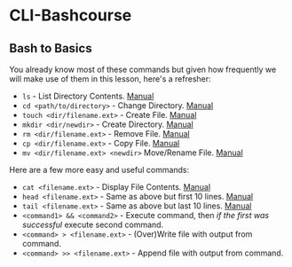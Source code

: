 # CLI-Bashcourse

## Bash to Basics

You already know most of these commands but given how frequently we will make use of them in this lesson, here's a refresher:

- `ls` - List Directory Contents. [Manual](http://man7.org/linux/man-pages/man1/ls.1.html)
- `cd <path/to/directory>` - Change Directory. [Manual](http://man7.org/linux/man-pages/man1/cd.1p.html)
- `touch <dir/filename.ext>` - Create File. [Manual](http://man7.org/linux/man-pages/man1/touch.1.html)
- `mkdir <dir/newdir>` - Create Directory. [Manual](http://man7.org/linux/man-pages/man1/touch.1.html)
- `rm <dir/filename.ext>` - Remove File. [Manual](http://man7.org/linux/man-pages/man1/rm.1.html)
- `cp <dir/filename.ext>` - Copy File. [Manual](http://man7.org/linux/man-pages/man1/cp.1.html)
- `mv <dir/filename.ext> <newdir>` Move/Rename File. [Manual](http://man7.org/linux/man-pages/man1/cp.1.html)

Here are a few more easy and useful commands:

- `cat <filename.ext>` - Display File Contents. [Manual](http://man7.org/linux/man-pages/man1/cat.1.html)
- `head <filename.ext>` - Same as above but first 10 lines. [Manual](http://man7.org/linux/man-pages/man1/head.1.html)
- `tail <filename.ext>` - Same as above but last 10 lines. [Manual](http://man7.org/linux/man-pages/man1/tail.1.html)
- `<command1> && <command2>` - Execute command, then _if the first was successful_ execute second command.
- `<command> > <filename.ext>` - (Over)Write file with output from command.
- `<command> >> <filename.ext>` - Append file with output from command.
